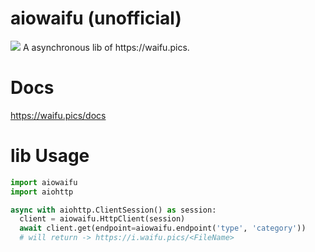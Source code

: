 # aiowaifu (unofficial)
<img src='https://waifu.pics/favicon.ico'>
A asynchronous lib of https://waifu.pics.

# Docs
  https://waifu.pics/docs

# lib Usage
```py
import aiowaifu
import aiohttp

async with aiohttp.ClientSession() as session:
  client = aiowaifu.HttpClient(session)
  await client.get(endpoint=aiowaifu.endpoint('type', 'category'))
  # will return -> https://i.waifu.pics/<FileName>
```
